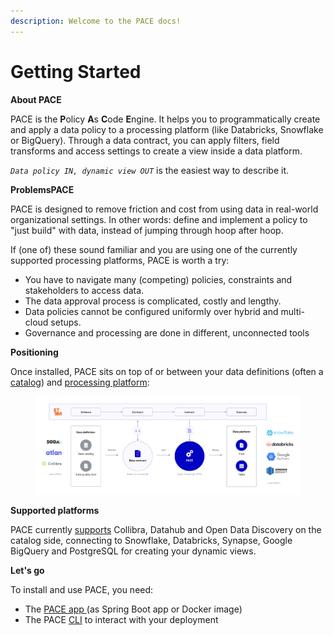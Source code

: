 ```yaml
---
description: Welcome to the PACE docs!
---
```


# Getting Started

**About PACE**

PACE is the **P**olicy **A**s **C**ode **E**ngine. It helps you to programmatically create and apply a data policy to a processing platform (like Databricks, Snowflake or BigQuery). Through a data contract, you can apply filters, field transforms and access settings to create a view inside a data platform.

_`Data policy IN, dynamic view OUT`_ is the easiest way to describe it.

**ProblemsPACE**

PACE is designed to remove friction and cost from using data in real-world organizational settings. In other words: define and implement a policy to "just build" with data, instead of jumping through hoop after hoop.

If (one of) these sound familiar and you are using one of the currently supported processing platforms, PACE is worth a try:

* You have to navigate many (competing) policies, constraints and stakeholders to access data.
* The data approval process is complicated, costly and lengthy.
* Data policies cannot be configured uniformly over hybrid and multi-cloud setups.
* Governance and processing are done in different, unconnected tools

**Positioning**

Once installed, PACE sits on top of or between your data definitions (often a [catalog](cli-docs/pace\_list\_catalogs.md)) and [processing platform](cli-docs/pace\_list\_processing-platforms.md):

<figure><img src=".gitbook/assets/PACE-process-2.0@2x+interlace (1).png" alt=""><figcaption></figcaption></figure>

**Supported platforms**

PACE currently [supports](integrations-and-reference/integrations/) Collibra, Datahub and Open Data Discovery on the catalog side, connecting to Snowflake, Databricks, Synapse, Google BigQuery and PostgreSQL for creating your dynamic views.

**Let's go**

To install and use PACE, you need:

* The [PACE app ](https://github.com/getstrm/pace)(as Spring Boot app or Docker image)
* The PACE [CLI](https://github.com/getstrm/cli) to interact with your deployment
